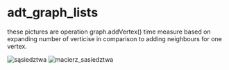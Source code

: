 ﻿# adt_graph_lists

these pictures are operation graph.addVertex() time measure based on expanding number of verticise in comparison to adding neighbours for one vertex.

![sąsiedztwa](https://github.com/user-attachments/assets/f08b4b13-b6f8-4da1-b7e3-41c868a4baa0)
![macierz_sasiedztwa](https://github.com/user-attachments/assets/c119acbc-8201-44f9-94b1-7e574f05d4a9)
